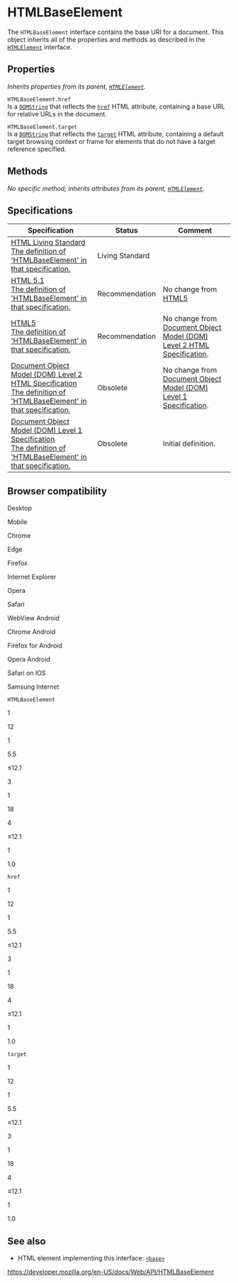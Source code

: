 HTMLBaseElement
===============

The `HTMLBaseElement` interface contains the base URI for a document. This object inherits all of the properties and methods as described in the [`HTMLElement`](htmlelement) interface.

Properties
----------

*Inherits properties from its parent, [`HTMLElement`](htmlelement).*

<span class="page-not-created">`HTMLBaseElement.href`</span>  
Is a [`DOMString`](domstring) that reflects the [`href`](https://developer.mozilla.org/en-US/docs/Web/HTML/Element/base#attr-href) HTML attribute, containing a base URL for relative URLs in the document.

<span class="page-not-created">`HTMLBaseElement.target`</span>  
Is a [`DOMString`](domstring) that reflects the [`target`](https://developer.mozilla.org/en-US/docs/Web/HTML/Element/base#attr-target) HTML attribute, containing a default target browsing context or frame for elements that do not have a target reference specified.

Methods
-------

*No specific method; inherits attributes from its parent, [`HTMLElement`](htmlelement).*

Specifications
--------------

<table><thead><tr class="header"><th>Specification</th><th>Status</th><th>Comment</th></tr></thead><tbody><tr class="odd"><td><a href="https://html.spec.whatwg.org/multipage/#htmlbaseelement">HTML Living Standard<br />
<span class="small">The definition of 'HTMLBaseElement' in that specification.</span></a></td><td><span class="spec-living">Living Standard</span></td><td></td></tr><tr class="even"><td><a href="https://www.w3.org/TR/html51/document-metadata.html#the-base-element">HTML 5.1<br />
<span class="small">The definition of 'HTMLBaseElement' in that specification.</span></a></td><td><span class="spec-rec">Recommendation</span></td><td>No change from <a href="https://www.w3.org/TR/html52/">HTML5</a></td></tr><tr class="odd"><td><a href="https://www.w3.org/TR/html52/document-metadata.html#the-base-element">HTML5<br />
<span class="small">The definition of 'HTMLBaseElement' in that specification.</span></a></td><td><span class="spec-rec">Recommendation</span></td><td>No change from <a href="https://www.w3.org/TR/DOM-Level-2-HTML/">Document Object Model (DOM) Level 2 HTML Specification</a>.</td></tr><tr class="even"><td><a href="https://www.w3.org/TR/DOM-Level-2-HTML/html.html#ID-73629039">Document Object Model (DOM) Level 2 HTML Specification<br />
<span class="small">The definition of 'HTMLBaseElement' in that specification.</span></a></td><td><span class="spec-obsolete">Obsolete</span></td><td>No change from <a href="https://www.w3.org/TR/REC-DOM-Level-1/">Document Object Model (DOM) Level 1 Specification</a>.</td></tr><tr class="odd"><td><a href="https://www.w3.org/TR/REC-DOM-Level-1/level-one-html.html#ID-73629039">Document Object Model (DOM) Level 1 Specification<br />
<span class="small">The definition of 'HTMLBaseElement' in that specification.</span></a></td><td><span class="spec-obsolete">Obsolete</span></td><td>Initial definition.</td></tr></tbody></table>

Browser compatibility
---------------------

Desktop

Mobile

Chrome

Edge

Firefox

Internet Explorer

Opera

Safari

WebView Android

Chrome Android

Firefox for Android

Opera Android

Safari on IOS

Samsung Internet

`HTMLBaseElement`

1

12

1

5.5

≤12.1

3

1

18

4

≤12.1

1

1.0

`href`

1

12

1

5.5

≤12.1

3

1

18

4

≤12.1

1

1.0

`target`

1

12

1

5.5

≤12.1

3

1

18

4

≤12.1

1

1.0

See also
--------

-   HTML element implementing this interface: [`<base>`](https://developer.mozilla.org/en-US/docs/Web/HTML/Element/base)

<a href="https://developer.mozilla.org/en-US/docs/Web/API/HTMLBaseElement" class="_attribution-link">https://developer.mozilla.org/en-US/docs/Web/API/HTMLBaseElement</a>
